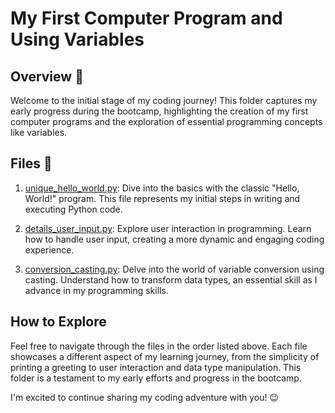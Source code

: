 # My First Computer Program and Using Variables

## Overview :memo:

Welcome to the initial stage of my coding journey! This folder captures my early progress during the bootcamp, highlighting the creation of my first computer programs and the exploration of essential programming concepts like variables.

## Files :page_with_curl:

1. [unique_hello_world.py](unique_hello_world.py): Dive into the basics with the classic "Hello, World!" program. This file represents my initial steps in writing and executing Python code.

2. [details_user_input.py](details_user_input.py): Explore user interaction in programming. Learn how to handle user input, creating a more dynamic and engaging coding experience.

3. [conversion_casting.py](conversion_casting.py): Delve into the world of variable conversion using casting. Understand how to transform data types, an essential skill as I advance in my programming skills.

## How to Explore

Feel free to navigate through the files in the order listed above. Each file showcases a different aspect of my learning journey, from the simplicity of printing a greeting to user interaction and data type manipulation. This folder is a testament to my early efforts and progress in the bootcamp.

I'm excited to continue sharing my coding adventure with you! :wink:
